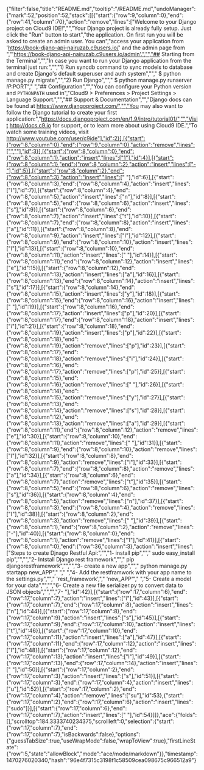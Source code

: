 {"filter":false,"title":"README.md","tooltip":"/README.md","undoManager":{"mark":52,"position":52,"stack":[[{"start":{"row":9,"column":0},"end":{"row":41,"column":70},"action":"remove","lines":["Welcome to your Django project on Cloud9 IDE!","","Your Django project is already fully setup. Just click the \"Run\" button to start","the application. On first run you will be asked to create an admin user. You can","access your application from 'https://book-djano-api-nairuzab.c9users.io/' and the admin page from ","'https://book-djano-api-nairuzab.c9users.io/admin'.","","## Starting from the Terminal","","In case you want to run your Django application from the terminal just run:","","1) Run syncdb command to sync models to database and create Django's default superuser and auth system","","    $ python manage.py migrate","","2) Run Django","","    $ python manage.py runserver $IP:$PORT","    ","## Configuration","","You can configure your Python version and `PYTHONPATH` used in","Cloud9 > Preferences > Project Settings > Language Support.","","## Support & Documentation","","Django docs can be found at https://www.djangoproject.com/","","You may also want to follow the Django tutorial to create your first application:","https://docs.djangoproject.com/en/1.9/intro/tutorial01/","","Visit http://docs.c9.io for support, or to learn more about using Cloud9 IDE.","To watch some training videos, visit http://www.youtube.com/user/c9ide"],"id":2}],[{"start":{"row":8,"column":0},"end":{"row":9,"column":0},"action":"remove","lines":["",""],"id":3}],[{"start":{"row":8,"column":0},"end":{"row":8,"column":1},"action":"insert","lines":["1"],"id":4}],[{"start":{"row":8,"column":1},"end":{"row":8,"column":2},"action":"insert","lines":["-"],"id":5}],[{"start":{"row":8,"column":2},"end":{"row":8,"column":3},"action":"insert","lines":[" "],"id":6}],[{"start":{"row":8,"column":3},"end":{"row":8,"column":4},"action":"insert","lines":["I"],"id":7}],[{"start":{"row":8,"column":4},"end":{"row":8,"column":5},"action":"insert","lines":["n"],"id":8}],[{"start":{"row":8,"column":5},"end":{"row":8,"column":6},"action":"insert","lines":["s"],"id":9}],[{"start":{"row":8,"column":6},"end":{"row":8,"column":7},"action":"insert","lines":["t"],"id":10}],[{"start":{"row":8,"column":7},"end":{"row":8,"column":8},"action":"insert","lines":["a"],"id":11}],[{"start":{"row":8,"column":8},"end":{"row":8,"column":9},"action":"insert","lines":["l"],"id":12}],[{"start":{"row":8,"column":9},"end":{"row":8,"column":10},"action":"insert","lines":["l"],"id":13}],[{"start":{"row":8,"column":10},"end":{"row":8,"column":11},"action":"insert","lines":[" "],"id":14}],[{"start":{"row":8,"column":11},"end":{"row":8,"column":12},"action":"insert","lines":["e"],"id":15}],[{"start":{"row":8,"column":12},"end":{"row":8,"column":13},"action":"insert","lines":["a"],"id":16}],[{"start":{"row":8,"column":13},"end":{"row":8,"column":14},"action":"insert","lines":["s"],"id":17}],[{"start":{"row":8,"column":14},"end":{"row":8,"column":15},"action":"insert","lines":["y"],"id":18}],[{"start":{"row":8,"column":15},"end":{"row":8,"column":16},"action":"insert","lines":[" "],"id":19}],[{"start":{"row":8,"column":16},"end":{"row":8,"column":17},"action":"insert","lines":["p"],"id":20}],[{"start":{"row":8,"column":17},"end":{"row":8,"column":18},"action":"insert","lines":["i"],"id":21}],[{"start":{"row":8,"column":18},"end":{"row":8,"column":19},"action":"insert","lines":["p"],"id":22}],[{"start":{"row":8,"column":18},"end":{"row":8,"column":19},"action":"remove","lines":["p"],"id":23}],[{"start":{"row":8,"column":17},"end":{"row":8,"column":18},"action":"remove","lines":["i"],"id":24}],[{"start":{"row":8,"column":16},"end":{"row":8,"column":17},"action":"remove","lines":["p"],"id":25}],[{"start":{"row":8,"column":15},"end":{"row":8,"column":16},"action":"remove","lines":[" "],"id":26}],[{"start":{"row":8,"column":14},"end":{"row":8,"column":15},"action":"remove","lines":["y"],"id":27}],[{"start":{"row":8,"column":13},"end":{"row":8,"column":14},"action":"remove","lines":["s"],"id":28}],[{"start":{"row":8,"column":12},"end":{"row":8,"column":13},"action":"remove","lines":["a"],"id":29}],[{"start":{"row":8,"column":11},"end":{"row":8,"column":12},"action":"remove","lines":["e"],"id":30}],[{"start":{"row":8,"column":10},"end":{"row":8,"column":11},"action":"remove","lines":[" "],"id":31}],[{"start":{"row":8,"column":9},"end":{"row":8,"column":10},"action":"remove","lines":["l"],"id":32}],[{"start":{"row":8,"column":8},"end":{"row":8,"column":9},"action":"remove","lines":["l"],"id":33}],[{"start":{"row":8,"column":7},"end":{"row":8,"column":8},"action":"remove","lines":["a"],"id":34}],[{"start":{"row":8,"column":6},"end":{"row":8,"column":7},"action":"remove","lines":["t"],"id":35}],[{"start":{"row":8,"column":5},"end":{"row":8,"column":6},"action":"remove","lines":["s"],"id":36}],[{"start":{"row":8,"column":4},"end":{"row":8,"column":5},"action":"remove","lines":["n"],"id":37}],[{"start":{"row":8,"column":3},"end":{"row":8,"column":4},"action":"remove","lines":["I"],"id":38}],[{"start":{"row":8,"column":2},"end":{"row":8,"column":3},"action":"remove","lines":[" "],"id":39}],[{"start":{"row":8,"column":1},"end":{"row":8,"column":2},"action":"remove","lines":["-"],"id":40}],[{"start":{"row":8,"column":0},"end":{"row":8,"column":1},"action":"remove","lines":["1"],"id":41}],[{"start":{"row":8,"column":0},"end":{"row":36,"column":3},"action":"insert","lines":["Steps to create Djnago Restful Api:","","1- install pip","","  sudo easy_install pip","","","2- Intstall Django rest framework","","  pip djangorestframework","","","3- create a new app","","    python manage.py startapp new_APP","    ","    ","4- Add the restframwork with your app name to the settings.py","","    'rest_framework',","    'new_APP'","    ","5- Create a model for your data","","","6- Create a new file serializer.py to convert data to JSON objects","","","7- "],"id":42}],[{"start":{"row":17,"column":6},"end":{"row":17,"column":7},"action":"insert","lines":["i"],"id":43}],[{"start":{"row":17,"column":7},"end":{"row":17,"column":8},"action":"insert","lines":["n"],"id":44}],[{"start":{"row":17,"column":8},"end":{"row":17,"column":9},"action":"insert","lines":["s"],"id":45}],[{"start":{"row":17,"column":9},"end":{"row":17,"column":10},"action":"insert","lines":["t"],"id":46}],[{"start":{"row":17,"column":10},"end":{"row":17,"column":11},"action":"insert","lines":["a"],"id":47}],[{"start":{"row":17,"column":11},"end":{"row":17,"column":12},"action":"insert","lines":["l"],"id":48}],[{"start":{"row":17,"column":12},"end":{"row":17,"column":13},"action":"insert","lines":["l"],"id":49}],[{"start":{"row":17,"column":13},"end":{"row":17,"column":14},"action":"insert","lines":[" "],"id":50}],[{"start":{"row":17,"column":2},"end":{"row":17,"column":3},"action":"insert","lines":["s"],"id":51}],[{"start":{"row":17,"column":3},"end":{"row":17,"column":4},"action":"insert","lines":["u"],"id":52}],[{"start":{"row":17,"column":2},"end":{"row":17,"column":4},"action":"remove","lines":["su"],"id":53},{"start":{"row":17,"column":2},"end":{"row":17,"column":6},"action":"insert","lines":["sudo"]}],[{"start":{"row":17,"column":6},"end":{"row":17,"column":7},"action":"insert","lines":[" "],"id":54}]]},"ace":{"folds":[],"scrolltop":184.3333740234375,"scrollleft":0,"selection":{"start":{"row":17,"column":7},"end":{"row":17,"column":7},"isBackwards":false},"options":{"guessTabSize":true,"useWrapMode":false,"wrapToView":true},"firstLineState":{"row":5,"state":"allowBlock","mode":"ace/mode/markdown"}},"timestamp":1470276020340,"hash":"96e4f7315c3198f1c58509cea098675c966512a9"}